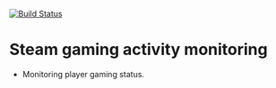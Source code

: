 [![Build Status](https://travis-ci.org/bohdan-leonchyk/SteamGamingActivityMonitoring.svg?branch=master)](https://travis-ci.org/bohdan-leonchyk/SteamGamingActivityMonitoring)

# Steam gaming activity monitoring
- Monitoring player gaming status.
